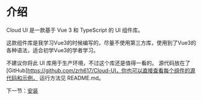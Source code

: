 # 介绍

Cloud UI 是一款基于 Vue 3 和 TypeScript 的 UI 组件库。

这款组件库是我学习Vue3的时候编写的，尽量不使用第三方库，使用到了Vue3的各种语法，适合初学Vue3的学者学习。

不建议你将此 UI 库用于生产环境，不过这个库还是值得一看的。
源代码放在了 [GitHub]https://github.com/zrh617/Cloud-UI，你也可以直接查看每个组件的源代码和示例，
运行方法见 README.md。

下一节：[安装](#/doc/install)